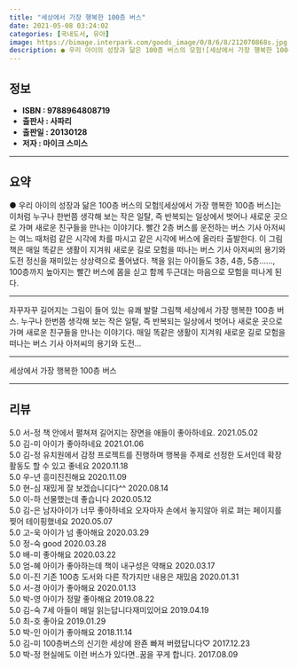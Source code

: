 ```yaml
---
title: "세상에서 가장 행복한 100층 버스"
date: 2021-05-08 03:24:02
categories: [국내도서, 유아]
image: https://bimage.interpark.com/goods_image/0/8/6/8/212070868s.jpg
description: ● 우리 아이의 성장과 닮은 100층 버스의 모험![세상에서 가장 행복한 100층 버스]는 이처럼 누구나 한번쯤 생각해 보는 작은 일탈, 즉 반복되는 일상에서 벗어나 새로운 곳으로 가며 새로운 친구들을 만나는 이야기다. 빨간 2층 버스를 운전하는 버스 기사 아저씨는 여느 때처럼 같은
---
```


## **정보**

- **ISBN : 9788964808719**
- **출판사 : 사파리**
- **출판일 : 20130128**
- **저자 : 마이크 스미스**

------



## **요약**

●  우리 아이의 성장과 닮은 100층 버스의 모험![세상에서 가장 행복한 100층 버스]는 이처럼 누구나 한번쯤 생각해 보는 작은 일탈, 즉 반복되는 일상에서 벗어나 새로운 곳으로 가며 새로운 친구들을 만나는 이야기다. 빨간 2층 버스를 운전하는 버스 기사 아저씨는 여느 때처럼 같은 시각에 차를 마시고 같은 시각에 버스에 올라타 출발한다. 이 그림책은 매일 똑같은 생활이 지겨워 새로운 길로 모험을 떠나는 버스 기사 아저씨의 용기와 도전 정신을 재미있는 상상력으로 풀어냈다. 책을 읽는 아이들도 3층, 4층, 5층……, 100층까지 높아지는 빨간 버스에 몸을 싣고 함께 두근대는 마음으로 모험을 떠나게 된다.

------

자꾸자꾸 길어지는 그림이 들어 있는 유쾌 발랄 그림책 세상에서 가장 행복한 100층 버스. 누구나 한번쯤 생각해 보는 작은 일탈, 즉 반복되는 일상에서 벗어나 새로운 곳으로 가며 새로운 친구들을 만나는 이야기다. 매일 똑같은 생활이 지겨워 새로운 길로 모험을 떠나는 버스 기사 아저씨의 용기와 도전... 

------


세상에서 가장 행복한 100층 버스 

------


## **리뷰** 

5.0 서-정 책 안에서 펼쳐져 길어지는 장면을 애들이 좋아하네요. 2021.05.02 <br/>5.0 김-미 아이가 좋아하네요 2021.01.06 <br/>5.0 김-정 유치원에서 감정 프로젝트를 진행하며 행복을 주제로 선정한 도서인데 확장활동도 할 수 있고 좋네요 2020.11.18 <br/>5.0 우-년 흥미진진해요 2020.11.09 <br/>5.0 현-심 재밌게 잘 보겠습니디다^^ 2020.08.14 <br/>5.0 이-하 선물했는데 좋습니다 2020.05.12 <br/>5.0 김-은 남자아이가 너무 좋아하네요 오자마자 손에서 놓지않아 위로 펴는 페이지를 찢어 테이핑했네요 2020.05.07 <br/>5.0 고-욱 아이가 넘 좋아해요  2020.03.29 <br/>5.0 정-숙 good 2020.03.28 <br/>5.0 배-미 좋아해요 2020.03.22 <br/>5.0 엄-혜 아이가 좋아하는데 책이 내구성은 약해요 2020.03.17 <br/>5.0 이-진 기존 100층 도서와 다른 작가지만 내용은 재밌음 2020.01.31 <br/>5.0 서-경 아이가 좋아해요 2020.01.13 <br/>5.0 박-영 아이가 정말 좋아해요 2019.08.22 <br/>5.0 김-숙 7세 아들이 매일 읽는답니다재미있어요 2019.04.19 <br/>5.0 최-호 좋아요 2019.01.29 <br/>5.0 박-인 아이가 좋아해요 2018.11.14 <br/>5.0 김-미 100층버스의 신기한 세상에 완죤 빠져 버렸답니다♡ 2017.12.23 <br/>5.0 박-정 현실에도 이런 버스가 있다면..꿈을 꾸게 합니다. 2017.08.09 <br/>